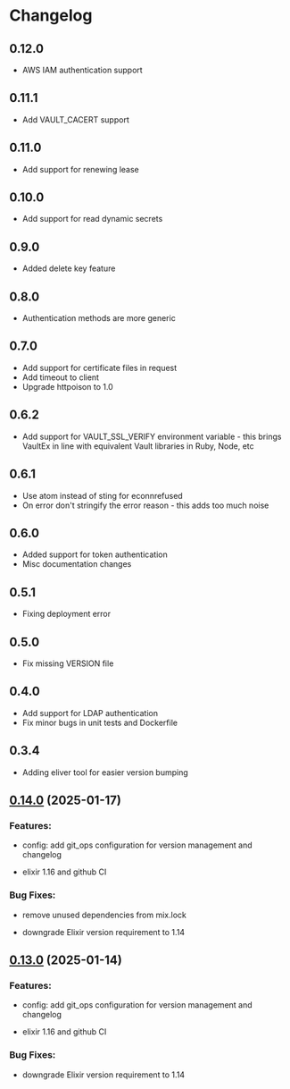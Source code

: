 # Changelog

## 0.12.0
* AWS IAM authentication support

## 0.11.1
* Add VAULT_CACERT support

## 0.11.0
* Add support for renewing lease

## 0.10.0
* Add support for read dynamic secrets

## 0.9.0
* Added delete key feature

## 0.8.0
* Authentication methods are more generic

## 0.7.0
* Add support for certificate files in request
* Add timeout to client
* Upgrade httpoison to 1.0

## 0.6.2
* Add support for VAULT_SSL_VERIFY environment variable - this brings VaultEx in line with equivalent Vault libraries in Ruby, Node, etc

## 0.6.1
* Use atom instead of sting for econnrefused
* On error don't stringify the error reason - this adds too much noise

## 0.6.0
* Added support for token authentication
* Misc documentation changes

## 0.5.1
* Fixing deployment error

## 0.5.0
* Fix missing VERSION file

## 0.4.0
* Add support for LDAP authentication
* Fix minor bugs in unit tests and Dockerfile

## 0.3.4
* Adding eliver tool for easier version bumping

<!-- changelog -->

## [0.14.0](https://github.com/NarrativeApp/vaultex/compare/0.13.0...0.14.0) (2025-01-17)




### Features:

* config: add git_ops configuration for version management and changelog

* elixir 1.16 and github CI

### Bug Fixes:

* remove unused dependencies from mix.lock

* downgrade Elixir version requirement to 1.14

## [0.13.0](https://github.com/NarrativeApp/vaultex/compare/0.12.7...0.13.0) (2025-01-14)




### Features:

* config: add git_ops configuration for version management and changelog

* elixir 1.16 and github CI

### Bug Fixes:

* downgrade Elixir version requirement to 1.14